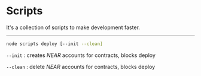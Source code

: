 # Scripts

It's a collection of scripts to make development faster.

---

```sh
node scripts deploy [--init --clean]
```

`--init` : creates _NEAR_ accounts for contracts, blocks deploy

`--clean` : delete _NEAR_ accounts for contracts, blocks deploy
